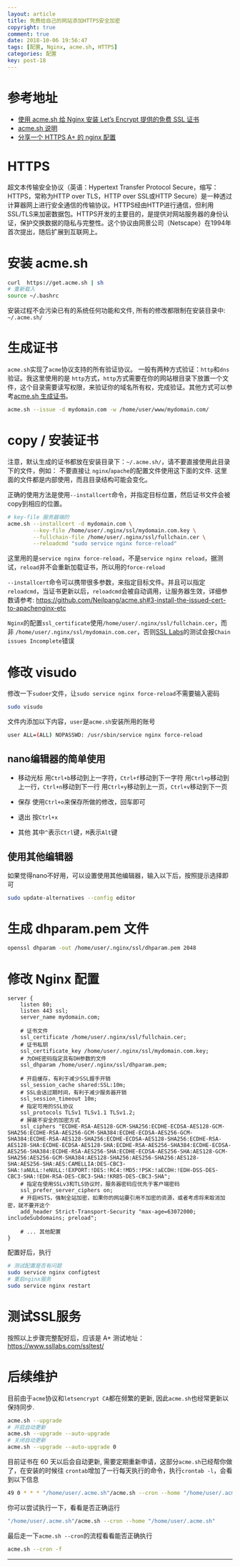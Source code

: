 ```yaml
---
layout: article
title: 免费给自己的网站添加HTTPS安全加密
copyright: true
comment: true
date: 2018-10-06 19:56:47
tags: [配置, Nginx, acme.sh, HTTPS]
categories: 配置
key: post-18
---
```


参考地址
======

- [使用 acme.sh 给 Nginx 安装 Let’s Encrypt 提供的免费 SSL 证书](https://ruby-china.org/topics/31983)
- [acme.sh 说明](https://github.com/Neilpang/acme.sh/wiki/%E8%AF%B4%E6%98%8E)
- [分享一个 HTTPS A+ 的 nginx 配置](https://www.textarea.com/zhicheng/fenxiang-yige-https-a-di-nginx-peizhi-320/)


HTTPS
=======
超文本传输安全协议（英语：Hypertext Transfer Protocol Secure，缩写：HTTPS，常称为HTTP over TLS，HTTP over SSL或HTTP Secure）是一种透过计算器网上进行安全通信的传输协议。HTTPS经由HTTP进行通信，但利用SSL/TLS来加密数据包。HTTPS开发的主要目的，是提供对网站服务器的身份认证，保护交换数据的隐私与完整性。这个协议由网景公司（Netscape）在1994年首次提出，随后扩展到互联网上。

<!-- more -->

安装 acme.sh
======

``` bash
curl  https://get.acme.sh | sh
# 重新载入
source ~/.bashrc
```

安装过程不会污染已有的系统任何功能和文件, 所有的修改都限制在安装目录中: `~/.acme.sh/`

生成证书
======
`acme.sh`实现了`acme`协议支持的所有验证协议。 一般有两种方式验证：`http`和`dns`验证。我这里使用的是 `http`方式，`http`方式需要在你的网站根目录下放置一个文件，这个目录需要读写权限，来验证你的域名所有权，完成验证。其他方式可以参考[acme.sh 生成证书](https://github.com/Neilpang/acme.sh/wiki/%E8%AF%B4%E6%98%8E#2-%E7%94%9F%E6%88%90%E8%AF%81%E4%B9%A6)。

``` bash
acme.sh --issue -d mydomain.com -w /home/user/www/mydomain.com/
```

copy / 安装证书
======
注意，默认生成的证书都放在安装目录下：`~/.acme.sh/`，请不要直接使用此目录下的文件，例如： 不要直接让 `nginx`/`apache`的配置文件使用这下面的文件. 这里面的文件都是内部使用，而且目录结构可能会变化。

正确的使用方法是使用`--installcert`命令，并指定目标位置，然后证书文件会被copy到相应的位置。

``` bash
# key-file 服务器端的
acme.sh --installcert -d mydomain.com \
        --key-file /home/user/.nginx/ssl/mydomain.com.key \
        --fullchain-file /home/user/.nginx/ssl/fullchain.cer \
        --reloadcmd "sudo service nginx force-reload"
```

这里用的是`service nginx force-reload`，不是`service nginx reload`，据测试，`reload`并不会重新加载证书，所以用的`force-reload`

`--installcert`命令可以携带很多参数，来指定目标文件。并且可以指定`reloadcmd`，当证书更新以后，`reloadcmd`会被自动调用，让服务器生效，详细参数请参考: https://github.com/Neilpang/acme.sh#3-install-the-issued-cert-to-apachenginx-etc

`Nginx`的配置`ssl_certificate`使用`/home/user/.nginx/ssl/fullchain.cer`，而非 `/home/user/.nginx/ssl/mydomain.com.cer`，否则[SSL Labs](https://www.ssllabs.com/ssltest/)的测试会报`Chain issues Incomplete`错误

修改 visudo
======

修改一下`sudoer`文件，让`sudo service nginx force-reload`不需要输入密码

``` bash
sudo visudo
```

文件内添加以下内容，`user`是`acme.sh`安装所用的账号
``` bash
user ALL=(ALL) NOPASSWD: /usr/sbin/service nginx force-reload
```

nano编辑器的简单使用
------

- 移动光标
用`Ctrl+b`移动到上一字符，`Ctrl+f`移动到下一字符
用`Ctrl+p`移动到上一行，`Ctrl+n`移动到下一行
用`Ctrl+y`移动到上一页，`Ctrl+v`移动到下一页

- 保存
使用`Ctrl+o`来保存所做的修改，回车即可

- 退出
按`Ctrl+x`

- 其他
其中`^`表示`Ctrl`键，`M`表示`Alt`键

使用其他编辑器
------
如果觉得nano不好用，可以设置使用其他编辑器，输入以下后，按照提示选择即可

```bash
sudo update-alternatives --config editor
```

生成 dhparam.pem 文件
======

```bash
openssl dhparam -out /home/user/.nginx/ssl/dhparam.pem 2048
```

修改 Nginx 配置
======

``` nginx
server {
    listen 80;
    listen 443 ssl;
    server_name mydomain.com;

    # 证书文件
    ssl_certificate /home/user/.nginx/ssl/fullchain.cer;
    # 证书私钥
    ssl_certificate_key /home/user/.nginx/ssl/mydomain.com.key;
    # 为DHE密码指定具有DH参数的文件
    ssl_dhparam /home/user/.nginx/ssl/dhparam.pem;

    # 开启缓存，有利于减少SSL握手开销
    ssl_session_cache shared:SSL:10m;
    # SSL会话过期时间，有利于减少服务器开销
    ssl_session_timeout 10m;
    # 指定可用的SSL协议
    ssl_protocols TLSv1 TLSv1.1 TLSv1.2;
    # 屏蔽不安全的加密方式
    ssl_ciphers "ECDHE-RSA-AES128-GCM-SHA256:ECDHE-ECDSA-AES128-GCM-SHA256:ECDHE-RSA-AES256-GCM-SHA384:ECDHE-ECDSA-AES256-GCM-SHA384:ECDHE-RSA-AES128-SHA256:ECDHE-ECDSA-AES128-SHA256:ECDHE-RSA-AES128-SHA:ECDHE-ECDSA-AES128-SHA:ECDHE-RSA-AES256-SHA384:ECDHE-ECDSA-AES256-SHA384:ECDHE-RSA-AES256-SHA:ECDHE-ECDSA-AES256-SHA:AES128-GCM-SHA256:AES256-GCM-SHA384:AES128-SHA256:AES256-SHA256:AES128-SHA:AES256-SHA:AES:CAMELLIA:DES-CBC3-SHA:!aNULL:!eNULL:!EXPORT:!DES:!RC4:!MD5:!PSK:!aECDH:!EDH-DSS-DES-CBC3-SHA:!EDH-RSA-DES-CBC3-SHA:!KRB5-DES-CBC3-SHA";
    # 指定在使用SSLv3和TLS协议时，服务器密码应优先于客户端密码
    ssl_prefer_server_ciphers on;
    # 开启HSTS，强制全站加密，如果你的网站要引用不加密的资源，或者考虑将来取消加密，就不要开这个
    add_header Strict-Transport-Security "max-age=63072000; includeSubdomains; preload";

    # ... 其他配置
}
```

配置好后，执行
``` bash
# 测试配置是否有问题
sudo service nginx configtest
# 重启nginx服务
sudo service nginx restart
```

测试SSL服务
======
按照以上步骤完整配好后，应该是 A+
测试地址：https://www.ssllabs.com/ssltest/

后续维护
======

目前由于`acme`协议和`letsencrypt CA`都在频繁的更新, 因此`acme.sh`也经常更新以保持同步.

``` bash
acme.sh --upgrade
# 开启自动更新
acme.sh --upgrade --auto-upgrade
# 关闭自动更新
acme.sh --upgrade --auto-upgrade 0
```

目前证书在 60 天以后会自动更新, 需要定期重新申请，这部分`acme.sh`已经帮你做了，在安装的时候往 `crontab`增加了一行每天执行的命令，执行`crontab -l`，会看到以下信息

``` bash
49 0 * * * "/home/user/.acme.sh"/acme.sh --cron --home "/home/user/.acme.sh" > /dev/null
```

你可以尝试执行一下，看看是否正确运行
``` bash
"/home/user/.acme.sh"/acme.sh --cron --home "/home/user/.acme.sh"
```

最后走一下`acme.sh --cron`的流程看看能否正确执行
``` bash
acme.sh --cron -f
```

---